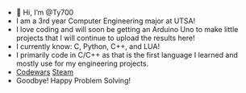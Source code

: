 - 👋 Hi, I’m @Ty700
- I am a 3rd year Computer Engineering major at UTSA!
- I love coding and will soon be getting an Arduino Uno to make little projects that I will continue to upload the results here!
- I currently know: C, Python, C++, and LUA!
- I primarily code in C/C++ as that is the first language I learned and mostly use for my engineering projects.
- [Codewars](https://www.codewars.com/users/Ty700) [Steam](https://steamcommunity.com/id/Tylanater700/)
- Goodbye! Happy Problem Solving!
